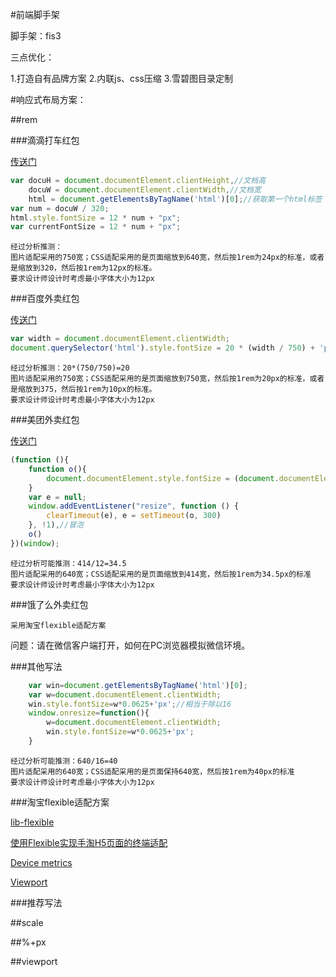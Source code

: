 #前端脚手架

脚手架：fis3

三点优化：

1.打造自有品牌方案
2.内联js、css压缩
3.雪碧图目录定制


#响应式布局方案：

##rem

###滴滴打车红包

[传送门](http://pay.xiaojukeji.com/veyron/market_entry/hbrob/gethongbao?id=VLCCogiU201608281821095395148294&sign=2ae3ae51d8f7b56eae9297f1a42e458b)

```javascript
var docuH = document.documentElement.clientHeight,//文档高
    docuW = document.documentElement.clientWidth,//文档宽
    html = document.getElementsByTagName('html')[0];//获取第一个html标签
var num = docuW / 320;
html.style.fontSize = 12 * num + "px";
var currentFontSize = 12 * num + "px";
```
```
经过分析推测：
图片适配采用的750宽；CSS适配采用的是页面缩放到640宽，然后按1rem为24px的标准，或者是缩放到320，然后按1rem为12px的标准。
要求设计师设计时考虑最小字体大小为12px
```

###百度外卖红包

[传送门](http://waimai1.baidu.com/hongbao/wpshare?caseid=269472259&sign=9c768655175779191ee412026920b44e)

```javascript
var width = document.documentElement.clientWidth;
document.querySelector('html').style.fontSize = 20 * (width / 750) + 'px';
```
```
经过分析推测：20*(750/750)=20
图片适配采用的750宽；CSS适配采用的是页面缩放到750宽，然后按1rem为20px的标准，或者是缩放到375，然后按1rem为10px的标准。
要求设计师设计时考虑最小字体大小为12px
```

###美团外卖红包

[传送门](http://activity.waimai.meituan.com/coupon/channel/CC25963E21354994A045E7B473A11A4A?urlKey=C3072FD1B7F84921986D8F68D2E7D98E&utm_term=iphone_group_4.7.0_weixin_wm-order)

```javascript
(function (){
    function o(){
        document.documentElement.style.fontSize = (document.documentElement.clientWidth > 414 ? 414 : document.documentElement.clientWidth) / 12 + "px"
    }
    var e = null;
    window.addEventListener("resize", function () {
        clearTimeout(e), e = setTimeout(o, 300)
    }, !1),//冒泡
    o()
})(window);
```

```
经过分析可能推测：414/12=34.5
图片适配采用的640宽；CSS适配采用的是页面缩放到414宽，然后按1rem为34.5px的标准
要求设计师设计时考虑最小字体大小为12px
```

###饿了么外卖红包

```
采用淘宝flexible适配方案
```

问题：请在微信客户端打开，如何在PC浏览器模拟微信环境。

###其他写法

```javascript
	var win=document.getElementsByTagName('html')[0];
	var w=document.documentElement.clientWidth;
	win.style.fontSize=w*0.0625+'px';//相当于除以16
	window.onresize=function(){
	    w=document.documentElement.clientWidth;
	    win.style.fontSize=w*0.0625+'px';
	}
```

```
经过分析可能推测：640/16=40
图片适配采用的640宽；CSS适配采用的是页面保持640宽，然后按1rem为40px的标准
要求设计师设计时考虑最小字体大小为12px
```

###淘宝flexible适配方案

[lib-flexible](https://github.com/amfe/lib-flexible)

[使用Flexible实现手淘H5页面的终端适配](https://github.com/amfe/article/issues/17)

[Device metrics](https://design.google.com/devices/)

[Viewport](https://github.com/turingca/wiki/blob/gh-pages/frontend/html/viewports.md)

###推荐写法



##scale



##%+px

##viewport



